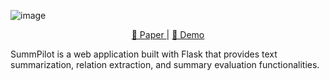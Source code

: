 ![image](https://github.com/user-attachments/assets/85bfbd12-2889-42ba-be05-41c8c12404e3)

<p align="center">
  <a href="TBU">📃 Paper </a> | 
  <a href="[https://link-to-playground.com](https://www.youtube.com/watch?v=jtZO6_l66JI)">🎦 Demo </a>
</p>



SummPilot is a web application built with Flask that provides text summarization, relation extraction, and summary evaluation functionalities.
